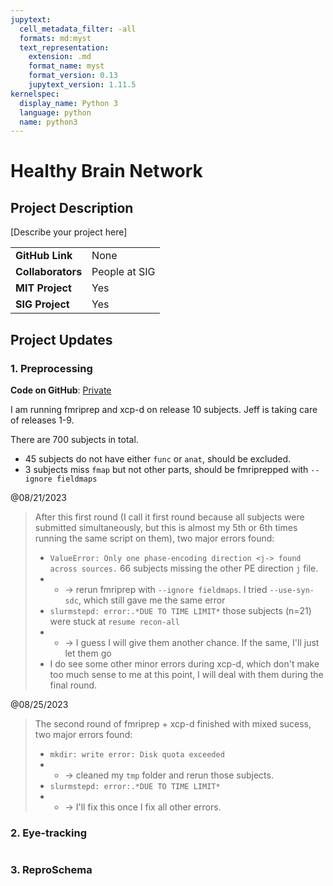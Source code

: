 ```yaml
---
jupytext:
  cell_metadata_filter: -all
  formats: md:myst
  text_representation:
    extension: .md
    format_name: myst
    format_version: 0.13
    jupytext_version: 1.11.5
kernelspec:
  display_name: Python 3
  language: python
  name: python3
---
```


# Healthy Brain Network

## Project Description
[Describe your project here]

| | |
| -------------- | ----------------------------- |
| **GitHub Link**  | None |
| **Collaborators**| People at SIG |
| **MIT Project**  | Yes |
| **SIG Project**  | Yes |


## Project Updates

### 1. Preprocessing

**Code on GitHub**: [Private](https://github.com/yibeichan/hbn_practice/tree/main/fmri/code)

I am running fmriprep and xcp-d on release 10 subjects. Jeff is taking care of releases 1-9.

There are 700 subjects in total.
- 45 subjects do not have either `func` or `anat`, should be excluded.
- 3 subjects miss `fmap` but not other parts, should be fmriprepped with `--ignore fieldmaps`


@08/21/2023
> After this first round (I call it first round because all subjects were submitted simultaneously, but this is almost my 5th or 6th times running the same script on them), two major errors found:
> - `ValueError: Only one phase-encoding direction <j-> found across sources.` 66 subjects missing the other PE direction `j` file. 
> - - -> rerun fmriprep with `--ignore fieldmaps`. I tried `--use-syn-sdc`, which still gave me the same error
> - `slurmstepd: error:.*DUE TO TIME LIMIT*` those subjects (n=21) were stuck at `resume recon-all`
> - - -> I guess I will give them another chance. If the same, I'll just let them go
> - I do see some other minor errors during xcp-d, which don't make too much sense to me at this point, I will deal with them during the final round.

@08/25/2023
> The second round of fmriprep + xcp-d finished with mixed sucess, two major errors found:
> - `mkdir: write error: Disk quota exceeded` 
> - - -> cleaned my `tmp` folder and rerun those subjects.
> - `slurmstepd: error:.*DUE TO TIME LIMIT*`
> - - -> I'll fix this once I fix all other errors.

### 2. Eye-tracking

```{include} eye-tracking-asd.md 
```

### 3. ReproSchema

```{include} ../repronim/reproschema.md
```